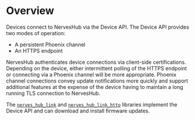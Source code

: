 # Overview

Devices connect to NervesHub via the Device API. The Device API provides two modes of operation:

* A persistent Phoenix channel
* An HTTPS endpoint

NervesHub authenticates device connections via client-side certifications. Depending on the device, either intermittent polling of the HTTPS endpoint or connecting via a Phoenix channel will be more appropriate. Phoenix channel connections convey update notifications more quickly and support additional features at the expense of the device having to maintain a long running TLS connection to NervesHub.

The [`nerves_hub_link`](https://github.com/nerves-hub/nerves_hub_link) and [`nerves_hub_link_http`](https://github.com/nerves-hub/nerves_hub_link_http) libraries implement the Device API and can download and install firmware updates.

